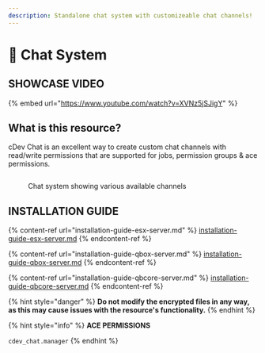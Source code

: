 ```yaml
---
description: Standalone chat system with customizeable chat channels!
---
```


# 💬 Chat System

## SHOWCASE VIDEO

{% embed url="https://www.youtube.com/watch?v=XVNz5jSJigY" %}

## What is this resource?

cDev Chat is an excellent way to create custom chat channels with read/write permissions that are supported for jobs, permission groups & ace permissions.&#x20;

<figure><img src="../../.gitbook/assets/6aJB9nS[1].gif" alt=""><figcaption><p>Chat system showing various available channels</p></figcaption></figure>

## INSTALLATION GUIDE

{% content-ref url="installation-guide-esx-server.md" %}
[installation-guide-esx-server.md](installation-guide-esx-server.md)
{% endcontent-ref %}

{% content-ref url="installation-guide-qbox-server.md" %}
[installation-guide-qbox-server.md](installation-guide-qbox-server.md)
{% endcontent-ref %}

{% content-ref url="installation-guide-qbcore-server.md" %}
[installation-guide-qbcore-server.md](installation-guide-qbcore-server.md)
{% endcontent-ref %}

{% hint style="danger" %}
**Do not modify the encrypted files in any way, as this may cause issues with the resource's functionality.**
{% endhint %}

{% hint style="info" %}
**ACE PERMISSIONS**

`cdev_chat.manager`
{% endhint %}
